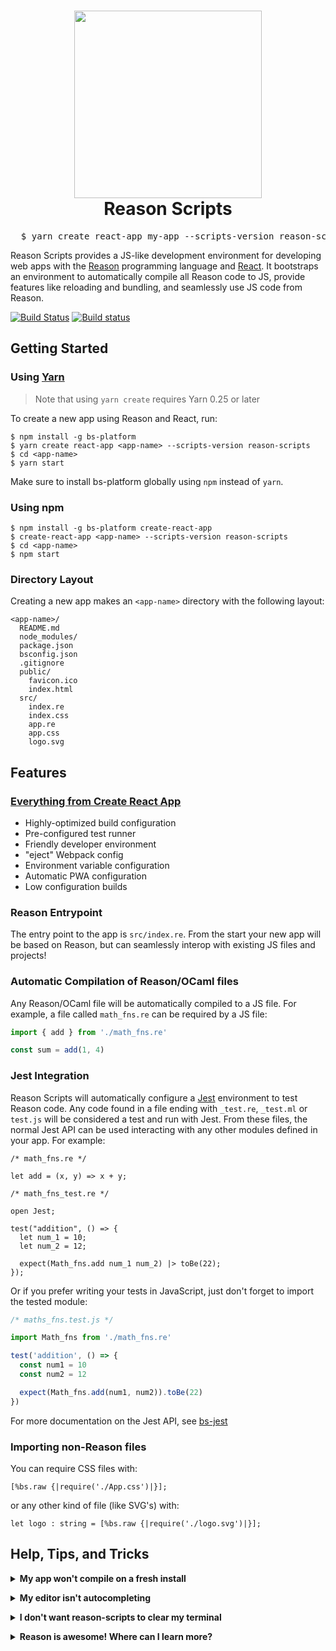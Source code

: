<h1 align="center">
  <img height="300" src="https://github.com/rrdelaney/reason-scripts/blob/master/docs/cra.png">
  <br>
  Reason Scripts
 </h1>

<pre align="center">
  $ yarn create react-app my-app --scripts-version reason-scripts
</pre>

Reason Scripts provides a JS-like development environment for developing web apps with the
[Reason](https://reasonml.github.io/) programming language and
[React](https://facebook.github.io/react). It bootstraps an environment to automatically
compile all Reason code to JS, provide features like reloading and bundling, and seamlessly
use JS code from Reason.

[![Build Status](https://travis-ci.org/reasonml-community/reason-scripts.svg?branch=master)](https://travis-ci.org/reasonml-community/reason-scripts)
[![Build status](https://ci.appveyor.com/api/projects/status/ccnybhby3xbr9022?svg=true)](https://ci.appveyor.com/project/rrdelaney/reason-scripts)

## Getting Started

### Using [Yarn](https://yarnpkg.com/)

> Note that using `yarn create` requires Yarn 0.25 or later

To create a new app using Reason and React, run:

```
$ npm install -g bs-platform
$ yarn create react-app <app-name> --scripts-version reason-scripts
$ cd <app-name>
$ yarn start
```

Make sure to install bs-platform globally using `npm` instead of `yarn`.

### Using npm

```
$ npm install -g bs-platform create-react-app
$ create-react-app <app-name> --scripts-version reason-scripts
$ cd <app-name>
$ npm start
```

### Directory Layout

Creating a new app makes an `<app-name>` directory with the following layout:

```
<app-name>/
  README.md
  node_modules/
  package.json
  bsconfig.json
  .gitignore
  public/
    favicon.ico
    index.html
  src/
    index.re
    index.css
    app.re
    app.css
    logo.svg
```

## Features

### [Everything from Create React App](https://github.com/facebookincubator/create-react-app/blob/master/packages/react-scripts/template/README.md)

* Highly-optimized build configuration
* Pre-configured test runner
* Friendly developer environment
* "eject" Webpack config
* Environment variable configuration
* Automatic PWA configuration
* Low configuration builds

### Reason Entrypoint

The entry point to the app is `src/index.re`. From the start your new
app will be based on Reason, but can seamlessly interop with existing JS
files and projects!

### Automatic Compilation of Reason/OCaml files

Any Reason/OCaml file will be automatically compiled to a JS file. For example,
a file called `math_fns.re` can be required by a JS file:

```js
import { add } from './math_fns.re'

const sum = add(1, 4)
```

### Jest Integration

Reason Scripts will automatically configure a [Jest](https://facebook.github.io/jest) environment
to test Reason code. Any code found in a file ending with `_test.re`, `_test.ml`
or `test.js` will be considered a test and run with Jest. From these files, the normal
Jest API can be used interacting with any other modules defined in your app. For example:

```reason
/* math_fns.re */

let add = (x, y) => x + y;
```

```reason
/* math_fns_test.re */

open Jest;

test("addition", () => {
  let num_1 = 10;
  let num_2 = 12;

  expect(Math_fns.add num_1 num_2) |> toBe(22);
});
```

Or if you prefer writing your tests in JavaScript, just don't forget to import the tested module:

```js
/* maths_fns.test.js */

import Math_fns from './math_fns.re'

test('addition', () => {
  const num1 = 10
  const num2 = 12

  expect(Math_fns.add(num1, num2)).toBe(22)
})

```

For more documentation on the Jest API, see [bs-jest](https://github.com/reasonml-community/bs-jest)

### Importing non-Reason files

You can require CSS files with:

```reason
[%bs.raw {|require('./App.css')|}];
```

or any other kind of file (like SVG's) with:

```reason
let logo : string = [%bs.raw {|require('./logo.svg')|}];
```

## Help, Tips, and Tricks

<p><details>
<summary><b>My app won't compile on a fresh install</b></summary>

Try running `npm install` in your project directory. This helps refresh missing dependencies sometimes.
</details></p>


<p><details>
<summary><b>My editor isn't autocompleting</b></summary>

Editor support is provided by Merlin. To generate a `.merlin` file, run the app
with `npm start` or `yarn start`.

See our full editor integration guide here: https://reasonml.github.io/guide/editor-tools/editors-plugins
</details></p>


<p><details>
<summary><b>I don't want reason-scripts to clear my terminal</b></summary>

Use `FORCE_COLOR=true react-scripts start | cat -` as your start command instead
</details></p>

<p><details>
<summary><b>Reason is awesome! Where can I learn more?</b></summary>

Checkout our fancy website: https://reasonml.github.io/!

We also have a very active Discord to come talk about Reason, and ask for help: https://discordapp.com/invite/reasonml
</details></p>
